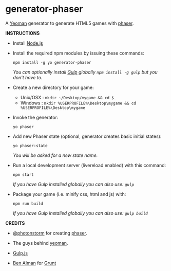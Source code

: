 generator-phaser
=================

A [Yeoman](http://yeoman.io/) generator to generate HTML5 games with [phaser](http://phaser.io/).

**INSTRUCTIONS**

+ Install [Node.js](http://www.nodejs.org)

+ Install the required npm modules by issuing these commands:

  `npm install -g yo generator-phaser`

  *You can optionally install [Gulp](http://gulpjs.com) globally `npm install -g gulp` but you don't have to.*

+ Create a new directory for your game:
  + Unix/OSX : `mkdir ~/Desktop/mygame && cd $_`
  + Windows  : `mkdir %USERPROFILE%\Desktop\mygame && cd %USERPROFILE%\Desktop\mygame`

+ Invoke the generator:

  `yo phaser`
  
+ Add new Phaser state (optional, generator creates basic initial states):
  
  `yo phaser:state`
  
  *You will be asked for a new state name.*

+ Run a local development server (livereload enabled) with this command:

  `npm start`
  
  *If you have Gulp installed globally you can also use: `gulp`*

+ Package your game (i.e. minify css, html and js) with:

  `npm run build` 

  *If you have Gulp installed globally you can also use: `gulp build`*


**CREDITS**

+ [@photonstorm](https://github.com/photonstorm/) for creating 
  [phaser](https://github.com/photonstorm/phaser).

+ The guys behind [yeoman](https://github.com/yeoman/yeoman).

+ [Gulp.js](http://www.gulpjs.com)

+ [Ben Alman](http://benalman.com/) for [Grunt](http://gruntjs.com/)






